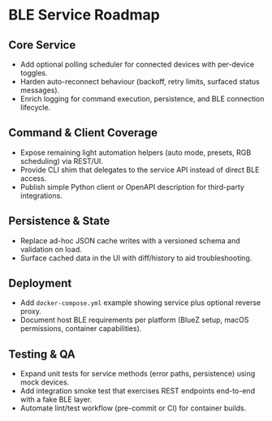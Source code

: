 # BLE Service Roadmap

## Core Service
- Add optional polling scheduler for connected devices with per-device toggles.
- Harden auto-reconnect behaviour (backoff, retry limits, surfaced status messages).
- Enrich logging for command execution, persistence, and BLE connection lifecycle.

## Command & Client Coverage
- Expose remaining light automation helpers (auto mode, presets, RGB scheduling) via REST/UI.
- Provide CLI shim that delegates to the service API instead of direct BLE access.
- Publish simple Python client or OpenAPI description for third-party integrations.

## Persistence & State
- Replace ad-hoc JSON cache writes with a versioned schema and validation on load.
- Surface cached data in the UI with diff/history to aid troubleshooting.

## Deployment
- Add `docker-compose.yml` example showing service plus optional reverse proxy.
- Document host BLE requirements per platform (BlueZ setup, macOS permissions, container capabilities).

## Testing & QA
- Expand unit tests for service methods (error paths, persistence) using mock devices.
- Add integration smoke test that exercises REST endpoints end-to-end with a fake BLE layer.
- Automate lint/test workflow (pre-commit or CI) for container builds.
